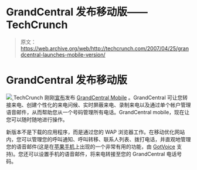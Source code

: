 # GrandCentral 发布移动版——TechCrunch

> 原文：<https://web.archive.org/web/http://techcrunch.com/2007/04/25/grandcentral-launches-mobile-version/>

# GrandCentral 发布移动版

[![](img/fff867610e7cfb063b395289622b2352.png) ](https://web.archive.org/web/20210306045720/http://grandcentral.com/mobile) TechCrunch 刚刚[宣布](https://web.archive.org/web/20210306045720/http://www.beta.techcrunch.com/2007/04/25/grandcentral-mobile-is-live/)发布 [GrandCentral Mobile](https://web.archive.org/web/20210306045720/http://grandcentral.com/mobile) 。GrandCentral 可让您转接来电、创建个性化的来电问候、实时屏蔽来电、录制来电以及通过单个帐户管理语音邮件，从而帮助您从一个号码管理所有电话。GrandCentral mobile，现在让您可以随时随地进行操作。

新版本不是下载的应用程序，而是通过您的 WAP 浏览器工作。在移动优化网站内，您可以管理您的呼叫通知、呼叫转移、联系人列表、拨打电话，并直观地管理您的语音邮件(这是在[苹果手机](https://web.archive.org/web/20210306045720/http://crunchgear.com/2007/01/10/apple-iphone-faq/)上出现的一个非常有用的功能，由 [GotVoice](https://web.archive.org/web/20210306045720/http://www.beta.techcrunch.com/2006/06/03/get-voicemail-in-your-email-inbox-gotvoice/) 支持)。您还可以设置手机的语音邮件，将来电转接至您的 GrandCentral 电话号码。